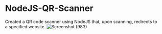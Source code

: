 # NodeJS-QR-Scanner
Created a QR code scanner using NodeJS that, upon scanning, redirects to a specified website.
![Screenshot (983)](https://github.com/SharvariMore/NodeJS-QR-Scanner/assets/83008601/fbbf988b-ae89-429b-8f32-946e06f97566)
